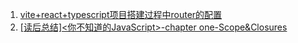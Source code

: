 1. [vite+react+typescript项目搭建过程中router的配置](https://github.com/murrrrphy/blog/issues/1#issue-1212024301)
2. [[读后总结]<你不知道的JavaScript>-chapter one-Scope&Closures](https://github.com/murrrrphy/blog/issues/2#issue-1264497028)
